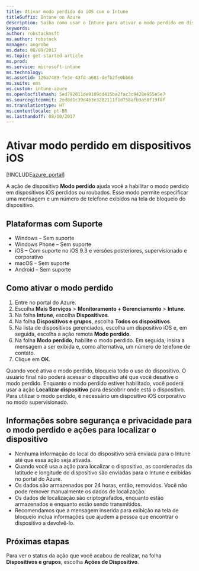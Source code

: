 ```yaml
---
title: Ativar modo perdido do iOS com o Intune
titleSuffix: Intune on Azure
description: Saiba como usar o Intune para ativar o modo perdido em dispositivos iOS perdidos ou roubados.
keywords: 
author: robstackmsft
ms.author: robstack
manager: angrobe
ms.date: 08/09/2017
ms.topic: get-started-article
ms.prod: 
ms.service: microsoft-intune
ms.technology: 
ms.assetid: 126a7489-fe3e-43fd-a681-defb2fe0bb66
ms.suite: ems
ms.custom: intune-azure
ms.openlocfilehash: 5ed792011de9109dd415ba2fac3c9428e955e5e7
ms.sourcegitcommit: 2ed8d1c39d4b3e3282111f1d758afb3a50f19f8f
ms.translationtype: HT
ms.contentlocale: pt-BR
ms.lasthandoff: 08/10/2017
---
```

# <a name="activate-lost-mode-on-ios-devices"></a>Ativar modo perdido em dispositivos iOS


[!INCLUDE[azure_portal](./includes/azure_portal.md)]

A ação de dispositivo **Modo perdido** ajuda você a habilitar o modo perdido em dispositivos iOS perdidos ou roubados. Esse modo permite especificar uma mensagem e um número de telefone exibidos na tela de bloqueio do dispositivo.

## <a name="supported-platforms"></a>Plataformas com Suporte

- Windows – Sem suporte
- Windows Phone – Sem suporte
- iOS – Com suporte no iOS 9.3 e versões posteriores, supervisionado e corporativo
- macOS – Sem suporte
- Android – Sem suporte

## <a name="how-to-activate-lost-mode"></a>Como ativar o modo perdido

1. Entre no portal do Azure.
2. Escolha **Mais Serviços** > **Monitoramento + Gerenciamento** > **Intune**.
3. Na folha **Intune**, escolha **Dispositivos**.
4. Na folha **Dispositivos e grupos**, escolha **Todos os dispositivos**.
5. Na lista de dispositivos gerenciados, escolha um dispositivo iOS e, em seguida, escolha a ação remota **Modo perdido**.
6. Na folha **Modo perdido**, habilite o modo perdido. Em seguida, insira a mensagem a ser exibida e, como alternativa, um número de telefone de contato.
7. Clique em **OK**.

Quando você ativa o modo perdido, bloqueia todo o uso do dispositivo. O usuário final não poderá acessar o dispositivo até que você desative o modo perdido. Enquanto o modo perdido estiver habilitado, você poderá usar a ação **Localizar dispositivo** para descobrir onde está o dispositivo.
Para utilizar o modo perdido, é necessário um dispositivo iOS corporativo no modo supervisionado.

## <a name="security-and-privacy-information-for-the-lost-mode-and-locate-device-actions"></a>Informações sobre segurança e privacidade para o modo perdido e ações para localizar o dispositivo
- Nenhuma informação do local do dispositivo será enviada para o Intune até que essa ação seja ativada.
- Quando você usa a ação para localizar o dispositivo, as coordenadas da latitude e longitude do dispositivo são enviadas para o Intune e exibidas no portal do Azure.
- Os dados são armazenados por 24 horas, então, removidos. Você não pode remover manualmente os dados de localização.
- Os dados de localização são criptografados, enquanto estão armazenados e enquanto estão sendo transmitidos.
- Recomendamos que a mensagem inserida para exibição na tela de bloqueio inclua informações que ajudem a pessoa que encontrar o dispositivo a devolvê-lo.

## <a name="next-steps"></a>Próximas etapas

Para ver o status da ação que você acabou de realizar, na folha **Dispositivos e grupos**, escolha **Ações de Dispositivo**.

